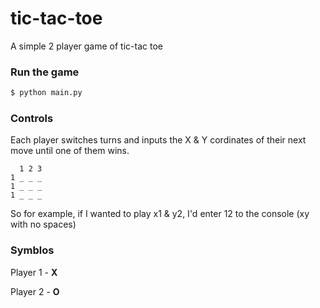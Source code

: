 # tic-tac-toe

A simple 2 player game of tic-tac toe
### Run the game
```bash
$ python main.py
```

### Controls
Each player switches turns and inputs the X & Y cordinates of their next move until one of them wins.

```
  1 2 3
1 _ _ _
1 _ _ _
1 _ _ _
```
So for example, if I wanted to play x1 & y2, I'd enter 12 to the console (xy with no spaces)

### Symblos
Player 1 - **X**

Player 2 - **O**
